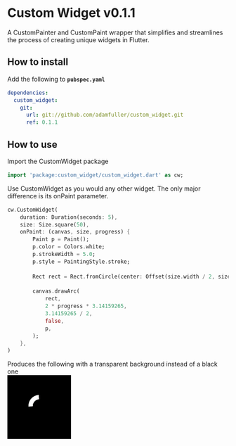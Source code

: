 # Custom Widget v0.1.1

A CustomPainter and CustomPaint wrapper that simplifies and streamlines the process of creating 
unique widgets in Flutter.

## How to install
Add the following to **`pubspec.yaml`**
```yaml
dependencies:
  custom_widget:
    git:
      url: git://github.com/adamfuller/custom_widget.git
      ref: 0.1.1
```


## How to use

Import the CustomWidget package
```dart
import 'package:custom_widget/custom_widget.dart' as cw;
```
Use CustomWidget as you would any other widget.
The only major difference is its onPaint parameter.


```dart
cw.CustomWidget(
    duration: Duration(seconds: 5),
    size: Size.square(50),
    onPaint: (canvas, size, progress) {
        Paint p = Paint();
        p.color = Colors.white;
        p.strokeWidth = 5.0;
        p.style = PaintingStyle.stroke;

        Rect rect = Rect.fromCircle(center: Offset(size.width / 2, size.height / 2), radius: 10);

        canvas.drawArc(
            rect,
            2 * progress * 3.14159265,
            3.14159265 / 2,
            false,
            p,
        );
    },
)
```
Produces the following with a transparent background instead of a black one
</br>
<img src="https://raw.githubusercontent.com/adamfuller/custom_widget/master/example/spinner.gif" width="145px">
